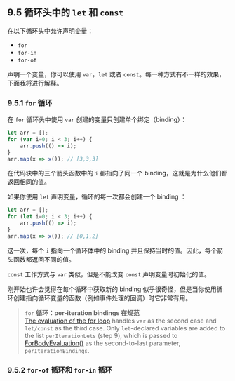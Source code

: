 ## 9.5 循环头中的 `let` 和 `const`

在以下循环头中允许声明变量：

* `for`
* `for-in`
*  `for-of`

声明一个变量，你可以使用 `var`，`let` 或者 `const`。每一种方式有不一样的效果，下面我将进行解释。

### 9.5.1 `for` 循环

在 `for` 循环头中使用 `var` 创建的变量只创建单个绑定（binding）：

```js
let arr = [];
for (var i=0; i < 3; i++) {
    arr.push(() => i);
}
arr.map(x => x()); // [3,3,3]
```

在代码块中的三个箭头函数中的 `i` 都指向了同一个 binding，这就是为什么他们都返回相同的值。

如果你使用 `let` 声明变量，循环的每一次都会创建一个 binding ：

```js
let arr = [];
for (let i=0; i < 3; i++) {
    arr.push(() => i);
}
arr.map(x => x()); // [0,1,2]
```

这一次，每个 `i` 指向一个循环体中的 binding 并且保持当时的值。因此，每个箭头函数都返回不同的值。

`const` 工作方式与 `var` 类似，但是不能改变 `const` 声明变量时初始化的值。

刚开始也许会觉得在每个循环中获取新的 binding 似乎很奇怪，但是当你使用循环创建指向循环变量的函数（例如事件处理的回调）时它非常有用。

> `for` **循环：per-iteration bindings 在规范**<br />
> [The evaluation of the for loop](http://www.ecma-international.org/ecma-262/6.0/#sec-for-statement-runtime-semantics-labelledevaluation) handles `var` as the second case and `let/const` as the third case. Only `let`-declared variables are added to the list `perIterationLets` (step 9), which is passed to [ForBodyEvaluation()](http://www.ecma-international.org/ecma-262/6.0/#sec-forbodyevaluation) as the second-to-last parameter, `perIterationBindings`.

### 9.5.2 `for-of` 循环和 `for-in` 循环

